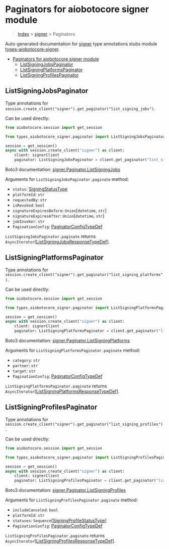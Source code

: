 <a id="paginators-for-aiobotocore-signer-module"></a>

# Paginators for aiobotocore signer module

> [Index](../README.md) > [signer](./README.md) > Paginators

Auto-generated documentation for
[signer](https://boto3.amazonaws.com/v1/documentation/api/latest/reference/services/signer.html#signer)
type annotations stubs module
[types-aiobotocore-signer](https://pypi.org/project/types-aiobotocore-signer/).

- [Paginators for aiobotocore signer module](#paginators-for-aiobotocore-signer-module)
  - [ListSigningJobsPaginator](#listsigningjobspaginator)
  - [ListSigningPlatformsPaginator](#listsigningplatformspaginator)
  - [ListSigningProfilesPaginator](#listsigningprofilespaginator)

<a id="listsigningjobspaginator"></a>

## ListSigningJobsPaginator

Type annotations for
`session.create_client("signer").get_paginator("list_signing_jobs")`.

Can be used directly:

```python
from aiobotocore.session import get_session

from types_aiobotocore_signer.paginator import ListSigningJobsPaginator

session = get_session()
async with session.create_client("signer") as client:
    client: signerClient
    paginator: ListSigningJobsPaginator = client.get_paginator("list_signing_jobs")
```

Boto3 documentation:
[signer.Paginator.ListSigningJobs](https://boto3.amazonaws.com/v1/documentation/api/latest/reference/services/signer.html#signer.Paginator.ListSigningJobs)

Arguments for `ListSigningJobsPaginator.paginate` method:

- `status`: [SigningStatusType](./literals.md#signingstatustype)
- `platformId`: `str`
- `requestedBy`: `str`
- `isRevoked`: `bool`
- `signatureExpiresBefore`: `Union`\[`datetime`, `str`\]
- `signatureExpiresAfter`: `Union`\[`datetime`, `str`\]
- `jobInvoker`: `str`
- `PaginationConfig`:
  [PaginatorConfigTypeDef](./type_defs.md#paginatorconfigtypedef)

`ListSigningJobsPaginator.paginate` returns
`AsyncIterator`\[[ListSigningJobsResponseTypeDef](./type_defs.md#listsigningjobsresponsetypedef)\].

<a id="listsigningplatformspaginator"></a>

## ListSigningPlatformsPaginator

Type annotations for
`session.create_client("signer").get_paginator("list_signing_platforms")`.

Can be used directly:

```python
from aiobotocore.session import get_session

from types_aiobotocore_signer.paginator import ListSigningPlatformsPaginator

session = get_session()
async with session.create_client("signer") as client:
    client: signerClient
    paginator: ListSigningPlatformsPaginator = client.get_paginator("list_signing_platforms")
```

Boto3 documentation:
[signer.Paginator.ListSigningPlatforms](https://boto3.amazonaws.com/v1/documentation/api/latest/reference/services/signer.html#signer.Paginator.ListSigningPlatforms)

Arguments for `ListSigningPlatformsPaginator.paginate` method:

- `category`: `str`
- `partner`: `str`
- `target`: `str`
- `PaginationConfig`:
  [PaginatorConfigTypeDef](./type_defs.md#paginatorconfigtypedef)

`ListSigningPlatformsPaginator.paginate` returns
`AsyncIterator`\[[ListSigningPlatformsResponseTypeDef](./type_defs.md#listsigningplatformsresponsetypedef)\].

<a id="listsigningprofilespaginator"></a>

## ListSigningProfilesPaginator

Type annotations for
`session.create_client("signer").get_paginator("list_signing_profiles")`.

Can be used directly:

```python
from aiobotocore.session import get_session

from types_aiobotocore_signer.paginator import ListSigningProfilesPaginator

session = get_session()
async with session.create_client("signer") as client:
    client: signerClient
    paginator: ListSigningProfilesPaginator = client.get_paginator("list_signing_profiles")
```

Boto3 documentation:
[signer.Paginator.ListSigningProfiles](https://boto3.amazonaws.com/v1/documentation/api/latest/reference/services/signer.html#signer.Paginator.ListSigningProfiles)

Arguments for `ListSigningProfilesPaginator.paginate` method:

- `includeCanceled`: `bool`
- `platformId`: `str`
- `statuses`:
  `Sequence`\[[SigningProfileStatusType](./literals.md#signingprofilestatustype)\]
- `PaginationConfig`:
  [PaginatorConfigTypeDef](./type_defs.md#paginatorconfigtypedef)

`ListSigningProfilesPaginator.paginate` returns
`AsyncIterator`\[[ListSigningProfilesResponseTypeDef](./type_defs.md#listsigningprofilesresponsetypedef)\].
